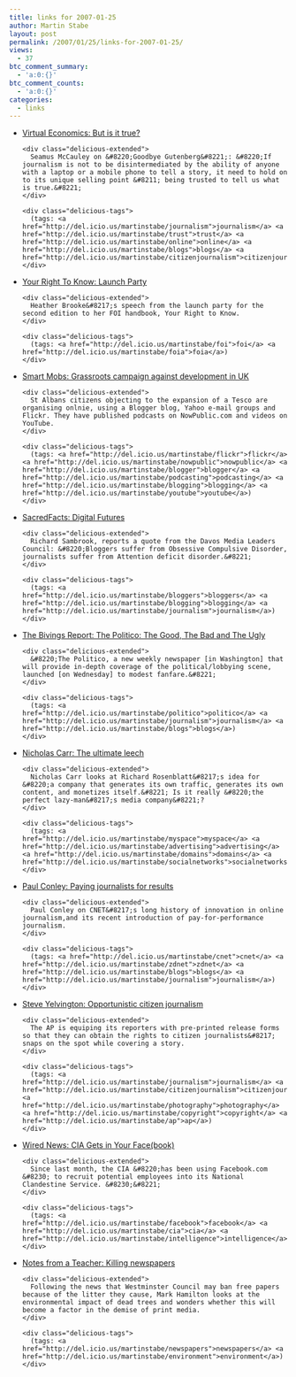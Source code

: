 ```yaml
---
title: links for 2007-01-25
author: Martin Stabe
layout: post
permalink: /2007/01/25/links-for-2007-01-25/
views:
  - 37
btc_comment_summary:
  - 'a:0:{}'
btc_comment_counts:
  - 'a:0:{}'
categories:
  - links
---
```

<ul class="delicious">
  <li>
    <div class="delicious-link">
      <a href="http://virtualeconomics.typepad.com/virtualeconomics/2007/01/but_is_it_true.html">Virtual Economics: But is it true?</a>
    </div>
    
    <div class="delicious-extended">
      Seamus McCauley on &#8220;Goodbye Gutenberg&#8221;: &#8220;If journalism is not to be disintermediated by the ability of anyone with a laptop or a mobile phone to tell a story, it need to hold on to its unique selling point &#8211; being trusted to tell us what is true.&#8221;
    </div>
    
    <div class="delicious-tags">
      (tags: <a href="http://del.icio.us/martinstabe/journalism">journalism</a> <a href="http://del.icio.us/martinstabe/trust">trust</a> <a href="http://del.icio.us/martinstabe/online">online</a> <a href="http://del.icio.us/martinstabe/blogs">blogs</a> <a href="http://del.icio.us/martinstabe/citizenjournalism">citizenjournalism</a>)
    </div>
  </li>
  
  <li>
    <div class="delicious-link">
      <a href="http://www.yrtk.org/2007/book-launch-party/">Your Right To Know: Launch Party</a>
    </div>
    
    <div class="delicious-extended">
      Heather Brooke&#8217;s speech from the launch party for the second edition to her FOI handbook, Your Right to Know.
    </div>
    
    <div class="delicious-tags">
      (tags: <a href="http://del.icio.us/martinstabe/foi">foi</a> <a href="http://del.icio.us/martinstabe/foia">foia</a>)
    </div>
  </li>
  
  <li>
    <div class="delicious-link">
      <a href="http://www.smartmobs.com/archive/2007/01/24/grassroots_camp....html">Smart Mobs: Grassroots campaign against development in UK</a>
    </div>
    
    <div class="delicious-extended">
      St Albans citizens objecting to the expansion of a Tesco are organising onlnie, using a Blogger blog, Yahoo e-mail groups and Flickr. They have published podcasts on NowPublic.com and videos on YouTube.
    </div>
    
    <div class="delicious-tags">
      (tags: <a href="http://del.icio.us/martinstabe/flickr">flickr</a> <a href="http://del.icio.us/martinstabe/nowpublic">nowpublic</a> <a href="http://del.icio.us/martinstabe/blogger">blogger</a> <a href="http://del.icio.us/martinstabe/podcasting">podcasting</a> <a href="http://del.icio.us/martinstabe/blogging">blogging</a> <a href="http://del.icio.us/martinstabe/youtube">youtube</a>)
    </div>
  </li>
  
  <li>
    <div class="delicious-link">
      <a href="http://sambrook.typepad.com/sacredfacts/2007/01/digital_futures.html">SacredFacts: Digital Futures</a>
    </div>
    
    <div class="delicious-extended">
      Richard Sambrook, reports a quote from the Davos Media Leaders Council: &#8220;Bloggers suffer from Obsessive Compulsive Disorder, journalists suffer from Attention deficit disorder.&#8221;
    </div>
    
    <div class="delicious-tags">
      (tags: <a href="http://del.icio.us/martinstabe/bloggers">bloggers</a> <a href="http://del.icio.us/martinstabe/blogging">blogging</a> <a href="http://del.icio.us/martinstabe/journalism">journalism</a>)
    </div>
  </li>
  
  <li>
    <div class="delicious-link">
      <a href="http://www.bivingsreport.com/2007/the-politico-the-good-the-bad-and-the-ugly/">The Bivings Report: The Politico: The Good, The Bad and The Ugly</a>
    </div>
    
    <div class="delicious-extended">
      &#8220;The Politico, a new weekly newspaper [in Washington] that will provide in-depth coverage of the political/lobbying scene, launched [on Wednesday] to modest fanfare.&#8221;
    </div>
    
    <div class="delicious-tags">
      (tags: <a href="http://del.icio.us/martinstabe/politico">politico</a> <a href="http://del.icio.us/martinstabe/journalism">journalism</a> <a href="http://del.icio.us/martinstabe/blogs">blogs</a>)
    </div>
  </li>
  
  <li>
    <div class="delicious-link">
      <a href="http://www.roughtype.com/archives/2007/01/the_ultimate_le.php">Nicholas Carr: The ultimate leech</a>
    </div>
    
    <div class="delicious-extended">
      Nicholas Carr looks at Richard Rosenblatt&#8217;s idea for &#8220;a company that generates its own traffic, generates its own content, and monetizes itself.&#8221; Is it really &#8220;the perfect lazy-man&#8217;s media company&#8221;?
    </div>
    
    <div class="delicious-tags">
      (tags: <a href="http://del.icio.us/martinstabe/myspace">myspace</a> <a href="http://del.icio.us/martinstabe/advertising">advertising</a> <a href="http://del.icio.us/martinstabe/domains">domains</a> <a href="http://del.icio.us/martinstabe/socialnetworks">socialnetworks</a>)
    </div>
  </li>
  
  <li>
    <div class="delicious-link">
      <a href="http://paulconley.blogspot.com/2007/01/paying-journalists-for-results.html">Paul Conley: Paying journalists for results</a>
    </div>
    
    <div class="delicious-extended">
      Paul Conley on CNET&#8217;s long history of innovation in online journalism,and its recent introduction of pay-for-performance journalism.
    </div>
    
    <div class="delicious-tags">
      (tags: <a href="http://del.icio.us/martinstabe/cnet">cnet</a> <a href="http://del.icio.us/martinstabe/zdnet">zdnet</a> <a href="http://del.icio.us/martinstabe/blogs">blogs</a> <a href="http://del.icio.us/martinstabe/journalism">journalism</a>)
    </div>
  </li>
  
  <li>
    <div class="delicious-link">
      <a href="http://www.yelvington.com/node/210">Steve Yelvington: Opportunistic citizen journalism</a>
    </div>
    
    <div class="delicious-extended">
      The AP is equiping its reporters with pre-printed release forms so that they can obtain the rights to citizen journalists&#8217; snaps on the spot while covering a story.
    </div>
    
    <div class="delicious-tags">
      (tags: <a href="http://del.icio.us/martinstabe/journalism">journalism</a> <a href="http://del.icio.us/martinstabe/citizenjournalism">citizenjournalism</a> <a href="http://del.icio.us/martinstabe/photography">photography</a> <a href="http://del.icio.us/martinstabe/copyright">copyright</a> <a href="http://del.icio.us/martinstabe/ap">ap</a>)
    </div>
  </li>
  
  <li>
    <div class="delicious-link">
      <a href="http://www.wired.com/news/technology/internet/0,72545-0.html?tw=rss.index">Wired News: CIA Gets in Your Face(book)</a>
    </div>
    
    <div class="delicious-extended">
      Since last month, the CIA &#8220;has been using Facebook.com &#8230; to recruit potential employees into its National Clandestine Service. &#8230;&#8221;
    </div>
    
    <div class="delicious-tags">
      (tags: <a href="http://del.icio.us/martinstabe/facebook">facebook</a> <a href="http://del.icio.us/martinstabe/cia">cia</a> <a href="http://del.icio.us/martinstabe/intelligence">intelligence</a>)
    </div>
  </li>
  
  <li>
    <div class="delicious-link">
      <a href="http://www.tamark.ca/students/2007/01/24/killing-newspapers/">Notes from a Teacher: Killing newspapers</a>
    </div>
    
    <div class="delicious-extended">
      Following the news that Westminster Council may ban free papers because of the litter they cause, Mark Hamilton looks at the environmental impact of dead trees and wonders whether this will become a factor in the demise of print media.
    </div>
    
    <div class="delicious-tags">
      (tags: <a href="http://del.icio.us/martinstabe/newspapers">newspapers</a> <a href="http://del.icio.us/martinstabe/environment">environment</a>)
    </div>
  </li>
</ul>